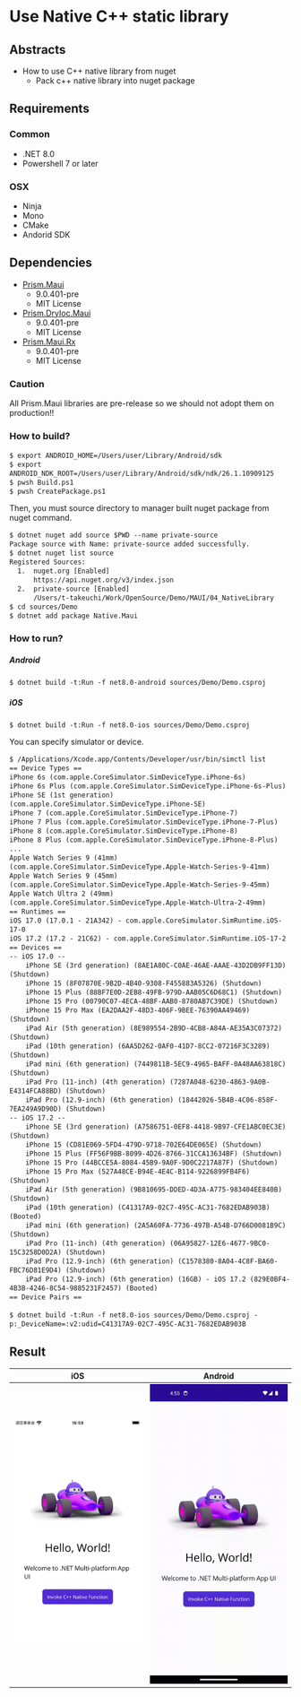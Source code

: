 # Use Native C++ static library

## Abstracts

* How to use C++ native library from nuget
  * Pack c++ native library into nuget package

## Requirements

### Common

* .NET 8.0
* Powershell 7 or later

### OSX

* Ninja
* Mono
* CMake
* Andorid SDK

## Dependencies

* [Prism.Maui](https://github.com/PrismLibrary/Prism.Maui)
  * 9.0.401-pre
  * MIT License
* [Prism.DryIoc.Maui](https://github.com/PrismLibrary/Prism.Maui)
  * 9.0.401-pre
  * MIT License
* [Prism.Maui.Rx](https://github.com/PrismLibrary/Prism.Maui)
  * 9.0.401-pre
  * MIT License

### Caution

All Prism.Maui libraries are pre-release so we should not adopt them on production!!

### How to build?

````shel
$ export ANDROID_HOME=/Users/user/Library/Android/sdk
$ export ANDROID_NDK_ROOT=/Users/user/Library/Android/sdk/ndk/26.1.10909125
$ pwsh Build.ps1
$ pwsh CreatePackage.ps1
````

Then, you must source directory to manager built nuget package from nuget command.

````shell
$ dotnet nuget add source $PWD --name private-source
Package source with Name: private-source added successfully.
$ dotnet nuget list source                          
Registered Sources:
  1.  nuget.org [Enabled]
      https://api.nuget.org/v3/index.json
  2.  private-source [Enabled]
      /Users/t-takeuchi/Work/OpenSource/Demo/MAUI/04_NativeLibrary
$ cd sources/Demo
$ dotnet add package Native.Maui
````

### How to run?

##### Android

````shell
$ dotnet build -t:Run -f net8.0-android sources/Demo/Demo.csproj 
````

##### iOS

````shell
$ dotnet build -t:Run -f net8.0-ios sources/Demo/Demo.csproj 
````

You can specify simulator or device.

````shell
$ /Applications/Xcode.app/Contents/Developer/usr/bin/simctl list
== Device Types ==
iPhone 6s (com.apple.CoreSimulator.SimDeviceType.iPhone-6s)
iPhone 6s Plus (com.apple.CoreSimulator.SimDeviceType.iPhone-6s-Plus)
iPhone SE (1st generation) (com.apple.CoreSimulator.SimDeviceType.iPhone-SE)
iPhone 7 (com.apple.CoreSimulator.SimDeviceType.iPhone-7)
iPhone 7 Plus (com.apple.CoreSimulator.SimDeviceType.iPhone-7-Plus)
iPhone 8 (com.apple.CoreSimulator.SimDeviceType.iPhone-8)
iPhone 8 Plus (com.apple.CoreSimulator.SimDeviceType.iPhone-8-Plus)
...
Apple Watch Series 9 (41mm) (com.apple.CoreSimulator.SimDeviceType.Apple-Watch-Series-9-41mm)
Apple Watch Series 9 (45mm) (com.apple.CoreSimulator.SimDeviceType.Apple-Watch-Series-9-45mm)
Apple Watch Ultra 2 (49mm) (com.apple.CoreSimulator.SimDeviceType.Apple-Watch-Ultra-2-49mm)
== Runtimes ==
iOS 17.0 (17.0.1 - 21A342) - com.apple.CoreSimulator.SimRuntime.iOS-17-0
iOS 17.2 (17.2 - 21C62) - com.apple.CoreSimulator.SimRuntime.iOS-17-2
== Devices ==
-- iOS 17.0 --
    iPhone SE (3rd generation) (8AE1A80C-C0AE-46AE-AAAE-43D2DB9FF13D) (Shutdown) 
    iPhone 15 (8F07870E-9B2D-4B40-9308-F455883A5326) (Shutdown) 
    iPhone 15 Plus (88BF7E0D-2EB8-49FB-979D-AAB05C6D68C1) (Shutdown) 
    iPhone 15 Pro (00790C07-4ECA-48BF-AAB0-8780AB7C39DE) (Shutdown) 
    iPhone 15 Pro Max (EA2DAA2F-48D3-406F-9BEE-76390AA49469) (Shutdown) 
    iPad Air (5th generation) (8E989554-2B9D-4CB8-A84A-AE35A3C07372) (Shutdown) 
    iPad (10th generation) (6AA5D262-0AF0-41D7-8CC2-07216F3C3289) (Shutdown) 
    iPad mini (6th generation) (7449811B-5EC9-4965-BAFF-0A48AA63818C) (Shutdown) 
    iPad Pro (11-inch) (4th generation) (7287A048-6230-4863-9A0B-E4314FCA88BD) (Shutdown) 
    iPad Pro (12.9-inch) (6th generation) (18442026-5B4B-4C06-858F-7EA249A9D90D) (Shutdown) 
-- iOS 17.2 --
    iPhone SE (3rd generation) (A7586751-0EF8-4418-9B97-CFE1ABC0EC3E) (Shutdown) 
    iPhone 15 (CD81E069-5FD4-479D-9718-702E64DE065E) (Shutdown) 
    iPhone 15 Plus (FF56F9BB-8099-4D26-8766-31CCA13634BF) (Shutdown) 
    iPhone 15 Pro (44BCCE5A-8084-45B9-9A0F-9D0C2217A87F) (Shutdown) 
    iPhone 15 Pro Max (527A48CE-B94E-4E4C-B114-9226899FB4F6) (Shutdown) 
    iPad Air (5th generation) (9B810695-DDED-4D3A-A775-983404EE840B) (Shutdown) 
    iPad (10th generation) (C41317A9-02C7-495C-AC31-7682EDAB903B) (Booted) 
    iPad mini (6th generation) (2A5A60FA-7736-497B-A54B-D766D0081B9C) (Shutdown) 
    iPad Pro (11-inch) (4th generation) (06A95827-12E6-4677-9BC0-15C3258D0D2A) (Shutdown) 
    iPad Pro (12.9-inch) (6th generation) (C1578380-8A04-4C8F-BA60-FBC76D81E9D4) (Shutdown) 
    iPad Pro (12.9-inch) (6th generation) (16GB) - iOS 17.2 (829E0BF4-4B3B-4246-8C54-9885231F2457) (Booted) 
== Device Pairs ==

$ dotnet build -t:Run -f net8.0-ios sources/Demo/Demo.csproj -p:_DeviceName=:v2:udid=C41317A9-02C7-495C-AC31-7682EDAB903B
````

## Result

|iOS|Android|
|---|---|
|<img src="images/ios.gif?raw=true" title="ios" width="480" />|<img src="images/android.gif?raw=true" title="android" width="480" />|
